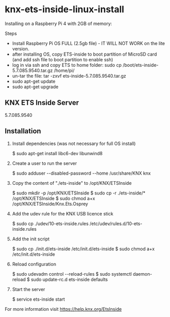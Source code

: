 # knx-ets-inside-linux-install


Installing on a Raspberry Pi 4 with 2GB of memory:

Steps
- Install Raspberry Pi OS FULL (2.5gb file) - IT WILL NOT WORK on the lite version.
- after installing OS, copy ETS-inside to boot partition of MicroSD card (and add ssh file to boot partition to enable ssh)
- log in via ssh and copy ETS to home folder: sudo cp /boot/ets-inside-5.7.085.9540.tar.gz /home/pi/
- un-tar the file: tar -zxvf ets-inside-5.7.085.9540.tar.gz
- sudo apt-get update
- sudo apt-get upgrade




KNX ETS Inside Server
---------------------
5.7.085.9540


Installation
------------


1. Install dependencies (was not necessary for full OS install)

   $ sudo apt-get install libc6-dev libunwind8


2. Create a user to run the server

   $ sudo adduser --disabled-password --home /usr/share/KNX knx


3. Copy the content of "./ets-inside" to /opt/KNX/ETSInside

   $ sudo mkdir -p /opt/KNX/ETSInside
   $ sudo cp -r ./ets-inside/* /opt/KNX/ETSInside
   $ sudo chmod a+x /opt/KNX/ETSInside/Knx.Ets.Osprey


4. Add the udev rule for the KNX USB licence stick

   $ sudo cp ./udev/10-ets-inside.rules /etc/udev/rules.d/10-ets-inside.rules


5. Add the init script

   $ sudo cp ./init.d/ets-inside /etc/init.d/ets-inside
   $ sudo chmod a+x /etc/init.d/ets-inside


6. Reload configuration

   $ sudo udevadm control --reload-rules
   $ sudo systemctl daemon-reload
   $ sudo update-rc.d ets-inside defaults


7. Start the server

   $ service ets-inside start


For more information visit
https://help.knx.org/EtsInside

